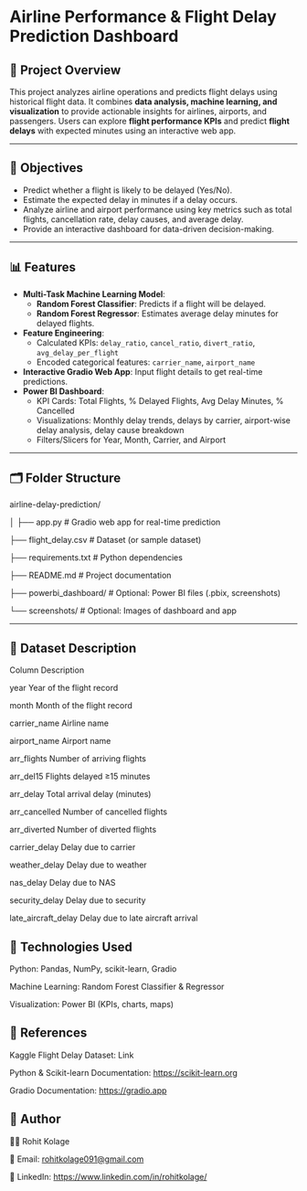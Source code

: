 # Airline Performance & Flight Delay Prediction Dashboard

## 🚀 Project Overview
This project analyzes airline operations and predicts flight delays using historical flight data. It combines **data analysis, machine learning, and visualization** to provide actionable insights for airlines, airports, and passengers. Users can explore **flight performance KPIs** and predict **flight delays** with expected minutes using an interactive web app.

---

## 🎯 Objectives
- Predict whether a flight is likely to be delayed (Yes/No).  
- Estimate the expected delay in minutes if a delay occurs.  
- Analyze airline and airport performance using key metrics such as total flights, cancellation rate, delay causes, and average delay.  
- Provide an interactive dashboard for data-driven decision-making.

---

## 📊 Features
- **Multi-Task Machine Learning Model**:
  - **Random Forest Classifier**: Predicts if a flight will be delayed.  
  - **Random Forest Regressor**: Estimates average delay minutes for delayed flights.  
- **Feature Engineering**:  
  - Calculated KPIs: `delay_ratio`, `cancel_ratio`, `divert_ratio`, `avg_delay_per_flight`  
  - Encoded categorical features: `carrier_name`, `airport_name`  
- **Interactive Gradio Web App**: Input flight details to get real-time predictions.  
- **Power BI Dashboard**:
  - KPI Cards: Total Flights, % Delayed Flights, Avg Delay Minutes, % Cancelled  
  - Visualizations: Monthly delay trends, delays by carrier, airport-wise delay analysis, delay cause breakdown  
  - Filters/Slicers for Year, Month, Carrier, and Airport

---

## 🗂️ Folder Structure


airline-delay-prediction/

│
├── app.py # Gradio web app for real-time prediction

├── flight_delay.csv # Dataset (or sample dataset)

├── requirements.txt # Python dependencies

├── README.md # Project documentation

├── powerbi_dashboard/ # Optional: Power BI files (.pbix, screenshots)

└── screenshots/ # Optional: Images of dashboard and app


---
## 📌 Dataset Description

Column	Description

year	Year of the flight record

month	Month of the flight record

carrier_name	Airline name

airport_name	Airport name

arr_flights	Number of arriving flights

arr_del15	Flights delayed ≥15 minutes

arr_delay	Total arrival delay (minutes)

arr_cancelled	Number of cancelled flights

arr_diverted	Number of diverted flights

carrier_delay	Delay due to carrier

weather_delay	Delay due to weather

nas_delay	Delay due to NAS

security_delay	Delay due to security

late_aircraft_delay	Delay due to late aircraft arrival




## 🔧 Technologies Used

Python: Pandas, NumPy, scikit-learn, Gradio

Machine Learning: Random Forest Classifier & Regressor

Visualization: Power BI (KPIs, charts, maps)


## 📄 References

Kaggle Flight Delay Dataset: Link

Python & Scikit-learn Documentation: https://scikit-learn.org

Gradio Documentation: https://gradio.app


## 👤 Author
👨‍💻 Rohit Kolage

📧 Email: rohitkolage091@gmail.com

🔗 LinkedIn: https://www.linkedin.com/in/rohitkolage/

